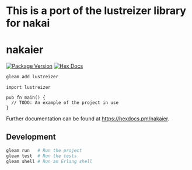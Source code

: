 # This is a port of the lustreizer library for nakai
# nakaier

[![Package Version](https://img.shields.io/hexpm/v/nakaier)](https://hex.pm/packages/nakaier)
[![Hex Docs](https://img.shields.io/badge/hex-docs-ffaff3)](https://hexdocs.pm/nakaier/)

```sh
gleam add lustreizer
```
```gleam
import lustreizer

pub fn main() {
  // TODO: An example of the project in use
}
```

Further documentation can be found at <https://hexdocs.pm/nakaier>.

## Development

```sh
gleam run   # Run the project
gleam test  # Run the tests
gleam shell # Run an Erlang shell
```
